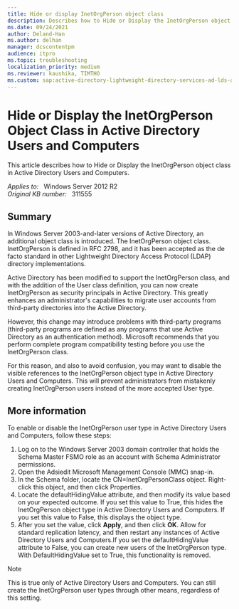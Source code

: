 ```yaml
---
title: Hide or display InetOrgPerson object class
description: Describes how to Hide or Display the InetOrgPerson object class in Active Directory Users and Computers.
ms.date: 09/24/2021
author: Deland-Han
ms.author: delhan
manager: dcscontentpm
audience: itpro
ms.topic: troubleshooting
localization_priority: medium
ms.reviewer: kaushika, TIMTHO
ms.custom: sap:active-directory-lightweight-directory-services-ad-lds-and-active-directory-application-mode-adam, csstroubleshoot
---
```

# Hide or Display the InetOrgPerson Object Class in Active Directory Users and Computers

This article describes how to Hide or Display the InetOrgPerson object class in Active Directory Users and Computers.

_Applies to:_ &nbsp; Windows Server 2012 R2  
_Original KB number:_ &nbsp; 311555

## Summary

In Windows Server 2003-and-later versions of Active Directory, an additional object class is introduced. The InetOrgPerson object class. InetOrgPerson is defined in RFC 2798, and it has been accepted as the de facto standard in other Lightweight Directory Access Protocol (LDAP) directory implementations.

Active Directory has been modified to support the InetOrgPerson class, and with the addition of the User class definition, you can now create InetOrgPerson as security principals in Active Directory. This greatly enhances an administrator's capabilities to migrate user accounts from third-party directories into the Active Directory.

However, this change may introduce problems with third-party programs (third-party programs are defined as any programs that use Active Directory as an authentication method). Microsoft recommends that you perform complete program compatibility testing before you use the InetOrgPerson class.

For this reason, and also to avoid confusion, you may want to disable the visible references to the InetOrgPerson object type in Active Directory Users and Computers. This will prevent administrators from mistakenly creating InetOrgPerson users instead of the more accepted User type.

## More information

To enable or disable the InetOrgPerson user type in Active Directory Users and Computers, follow these steps:

1. Log on to the Windows Server 2003 domain controller that holds the Schema Master FSMO role as an account with Schema Administrator permissions.
2. Open the Adsiedit Microsoft Management Console (MMC) snap-in.
3. In the Schema folder, locate the CN=InetOrgPersonClass object. Right-click this object, and then click Properties.
4. Locate the defaultHidingValue attribute, and then modify its value based on your expected outcome. If you set this value to True, this hides the InetOrgPerson object type in Active Directory Users and Computers. If you set this value to False, this displays the object type.
5. After you set the value, click **Apply**, and then click **OK**. Allow for standard replication latency, and then restart any instances of Active Directory Users and Computers.If you set the defaultHidingValue attribute to False, you can create new users of the InetOrgPerson type. With DefaultHidingValue set to True, this functionality is removed.

> [!NOTE]
> This is true only of Active Directory Users and Computers. You can still create the InetOrgPerson user types through other means, regardless of this setting.
